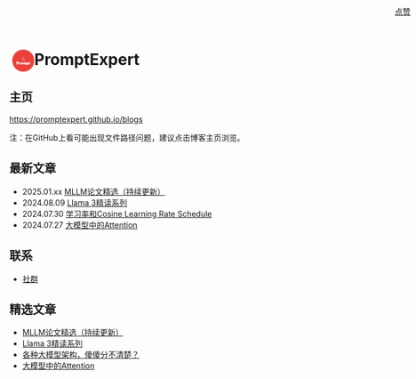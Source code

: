 # <img src="images/logo.jpg" alt="Logo" style="width: 40px; height: auto; vertical-align: middle; margin-left: 5px;">PromptExpert

## 主页
https://promptexpert.github.io/blogs

注：在GitHub上看可能出现文件路径问题，建议点击博客主页浏览。

## 最新文章 
- 2025.01.xx [MLLM论文精选（持续更新）](mllm/mllm_papers.md)
- 2024.08.09 [Llama 3精读系列](llm_foundation/llama3/llama3.md)  
- 2024.07.30 [学习率和Cosine Learning Rate Schedule](llm_foundation/cos_lr_schedule.md)
- 2024.07.27 [大模型中的Attention](llm_foundation/llm_attention.md)


## 联系
- [社群](community.md)

## 精选文章
- [MLLM论文精选（持续更新）](mllm/mllm_papers.md)
- [Llama 3精读系列](llm_foundation/llama3/llama3.md)  
- [各种大模型架构，傻傻分不清楚？](llm_architecture.md)
- [大模型中的Attention](llm_foundation/llm_attention.md)



<div style="position: absolute; top: 10px; right: 10px;">
  <a class="github-button" href="https://github.com/PromptExpert/blogs" data-icon="octicon-star" data-show-count="true" aria-label="Star YOUR_GITHUB_USERNAME/YOUR_REPO_NAME on GitHub">点赞</a>
</div>

<script async defer src="https://buttons.github.io/buttons.js"></script>
